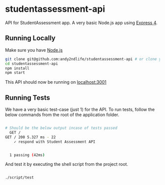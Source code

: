 # studentassessment-api

API for StudentAssessment app. A very basic Node.js app using [Express 4](http://expressjs.com/).

## Running Locally

Make sure you have [Node.js](http://nodejs.org/)

```sh
git clone git@github.com:andy2ndlife/studentassessment-api # or clone your own fork
cd studentassessment-api
npm install
npm start
```

This API should now be running on [localhost:3001](http://localhost:3001/)

## Running Tests

We have a very basic test-case (just 1) for the API. To run tests, follow the below commands from the root of the application folder.

```sh

# Should be the below output incase of tests passed
  GET /
GET / 200 5.327 ms - 22
    ✓ respond with Student Assessment API


  1 passing (42ms)
```

And test it by executing the shell script from the project root.
```sh

./script/test

```